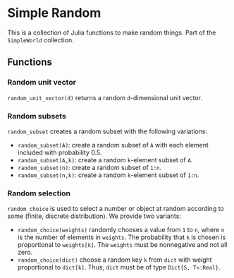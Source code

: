 # Simple Random

This is a collection of Julia functions to make
random things. Part of the `SimpleWorld` collection.

## Functions

### Random unit vector

`random_unit_vector(d)` returns a random `d`-dimensional unit vector.

### Random subsets

`random_subset` creates a random subset with the following variations:
+ `random_subset(A)`: create a random subset of `A`  with each element
included with probability 0.5.
+ `random_subset(A,k)`: create a random `k`-element
subset of `A`.
+ `random_subset(n)`: create a random subset of `1:n`.
+ `random_subset(n,k)`: create a random `k`-element
subset of `1:n`.

### Random selection

`random_choice` is used to select a number or object at random
according to some (finite, discrete distribution). We provide two
variants:

+ `random_choice(weights)` randomly chooses a value from `1` to `n`,
where `n` is the number of elements in `weights`. The probability
that `k` is chosen is proportional to `weights[k]`. The `weights`
must be nonnegative and not all zero.
+ `random_choice(dict)` choose a random key `k` from `dict` with weight
proportional to `dict[k]`. Thus, `dict` must be of type
`Dict{S, T<:Real}`.

